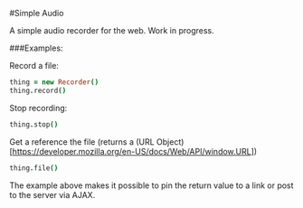 #Simple Audio

A simple audio recorder for the web. Work in progress.

###Examples:

Record a file:

```coffeescript
thing = new Recorder()
thing.record()
```

Stop recording:

```coffeescript
thing.stop()
```

Get a reference the file (returns a (URL Object)[https://developer.mozilla.org/en-US/docs/Web/API/window.URL])

```coffeescript
thing.file()
```

The example above makes it possible to pin the return value to a link or post to the server via AJAX.